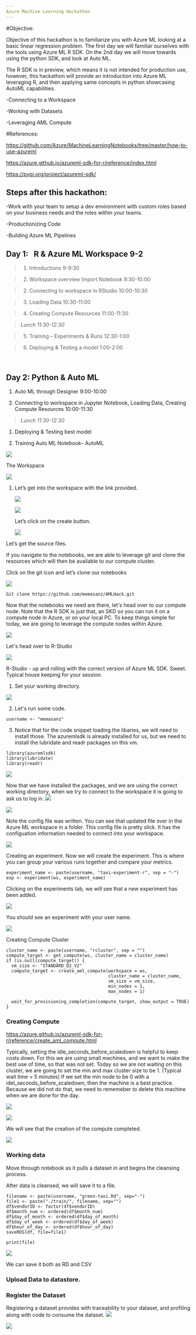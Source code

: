 ```yaml
---
Azure Machine Learning Hackathon
---
```


#Objective:


Objective of this hackathon is to familiarize you with Azure ML looking at a
basic linear regression problem. The first day we will familiar ourselves with
the tools using Azure ML R SDK. On the 2nd day we will move towards using the
python SDK, and look at Auto ML.

The R SDK is in preview, which means it is not intended for production use,
however, this hackathon will provide an introduction into Azure ML leveraging R,
and then applying same concepts in python showcasing AutoML capabilities.

\-Connecting to a Workspace

\-Working with Datasets

\-Leveraging AML Compute

#References:


<https://github.com/Azure/MachineLearningNotebooks/tree/master/how-to-use-azureml>

<https://azure.github.io/azureml-sdk-for-r/reference/index.html>

<https://pypi.org/project/azureml-sdk/>

Steps after this hackathon:
---------------------------

\-Work with your team to setup a dev environment with custom roles based on your
business needs and the roles within your teams.

\-Productionizing Code

\-Building Azure ML Pipelines

Day 1:   R & Azure ML Workspace 9-2
-----------------------------------

>   1. Introductions 9-9:30

>   2. Workspace overview Import Notebook 9:30-10:00

>   2. Connecting to workspace in RStudio 10:00-10:30

>   3. Loading Data 10:30-11:00

>   4. Creating Compute Resources 11:00-11:30

>   *Lunch 11:30-12:30*

>   5. Training – Experiments & Runs 12:30-1:00

>   6. Deploying & Testing a model 1:00-2:00

 

Day 2: Python & Auto ML
-----------------------

1.  Auto ML through Designer 9:00-10:00

2.  Connecting to workspace in Jupyter Notebook, Loading Data, Creating Compute
    Resources 10:00-11:30

>   *Lunch 11:30-12:30*

1.  Deploying & Testing best model

2.  Training Auto ML Notebook– AutoML

![](media/c69b9bbc02702811bede4c5301949ad0.png)

The Workspace

![](media/4a13c87585ac2cca3e2ce26ad4f1de9d.png)

1.  Let’s get into the workspace with the link provided.

    ![](media/4ddfa3cb3ee53c076bcd24d38a749703.png)

    ![](media/e156bb54942d9e34fd77be2795b024bd.png)

    Let’s click on the create button.

    ![](media/6b6aea23628081572dab1f106eba0888.png)

Let’s get the source files.

If you navigate to the notebooks, we are able to leverage git and clone the
resources which will then be available to our compute cluster.

Click on the git icon and let’s clone our notebooks



![](media/4ae2c83ab98f1e823f49d4e2820cad73.png)

```
Git clone https://github.com/memasanz/AMLHack.git
```

Now that the notebooks we need are there, let's head over to our compute node.  Note that the R SDK is just that, an SKD so you can run it on a compute node in Azure, or on your local PC.  To keep things simple for today, we are going to leverage the compute nodes within Azure. 

![](media/07_Compute.png)

Let's head over to R-Studio

![](media/08_Compute.png)

R-Studio - up and rolling with the correct version of Azure ML SDK.  Sweet.  Typical house keeping for your session.

1.  Set your working directory.

![](media/09_SetWorkingDirectory.png)

2.  Let's run some code.

```{r}
username <- "memasanz"
```

3.  Notice that for the code snippet loading the libaries, we will need to install those.  The azuremlsdk is already installed for us, but we need to install the lubridate and readr packages on this vm.

```{r}
library(azuremlsdk)
library(lubridate)
library(readr)
```

![](media/10_InstallPackages.PNG)


Now that we have installed the packages, and we are using the correct working directory, when we try to connect to the workspace
it is going to ask us to log in.
![](media/11_Login.PNG)

![](media/12_Login.PNG)

Note the config file was written.  You can see that updated file over in the Azure ML workspace in a folder.  This config file is pretty slick.  It has the configuation information needed to connect into your workspace.  

![](media/13_write_config.PNG)

Creating an experiment. 
Now we will create the experiment.  This is where you can group your various runs together and compare your metrics.


```{r create_experiment}
experiment_name <- paste(username, "taxi-experiment-r", sep = "-") 
exp <- experiment(ws, experiment_name)
```

Clicking on the experiments tab, we will see that a new experiment has been added.

![](media/15_Experiments.PNG)

You should see an experiment with your user name.

![](media/16_Experiments.PNG)

Creating Compute Cluster

```{r create_cluster}
cluster_name <- paste(username, "rcluster", sep = "") 
compute_target <- get_compute(ws, cluster_name = cluster_name)
if (is.null(compute_target)) {
  vm_size <- "STANDARD_D2_V2" 
  compute_target <- create_aml_compute(workspace = ws,
                                       cluster_name = cluster_name,
                                       vm_size = vm_size,
                                       min_nodes = 1,
                                       max_nodes = 1)
  
  wait_for_provisioning_completion(compute_target, show_output = TRUE)
}
```

### Creating Compute 

https://azure.github.io/azureml-sdk-for-r/reference/create_aml_compute.html

Typically, setting the idle_seconds_before_scaledown is helpful to keep costs down.  For this we are using small machines, and we want to make the best use of time, so that was not set.  Today so we are not waiting on this cluster, we are going to set the min and max cluster size to be 1.  (Typical wait time = 5 minutes)  If we set the min node to be 0 with a idel_seconds_before_scaledown, then the machine is a best practice.  Because we did not do that, we need to rememeber to delete this machine when we are done for the day.

![](media/16_Compute.PNG)

![](media/17_Compute.PNG)

We will see that the creation of the compute completed.

![](media/18_ComputeCreated.PNG)

### Working data

Move through notebook as it pulls a dataset in and begins the cleansing process.

After data is cleansed, we will save it to a file.

```{r}
filename <- paste(username, "green-taxi.Rd", sep="-")
file1 <- paste("./train/", filename, sep="")
df$vendorID <- factor(df$vendorID)
df$month_num <- ordered(df$month_num)
df$day_of_month <- ordered(df$day_of_month)
df$day_of_week <- ordered(df$day_of_week)
df$hour_of_day <- ordered(df$hour_of_day)
saveRDS(df, file=file1)

print(file)
```
![](media/19_train.PNG)

We can save it both as RD and CSV

### Upload Data to datastore.


### Register the Dataset
Registering a dataset provides with traceability to your dataset, and profiling along with code to consume the dataset.
![](media/20_registered_dataset.PNG)

![](media/21_profile.PNG)








